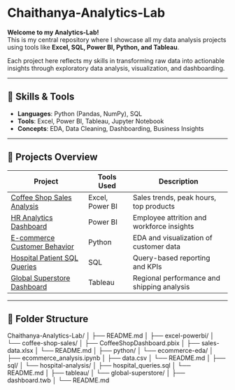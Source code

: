 # Chaithanya-Analytics-Lab

**Welcome to my Analytics-Lab!**  
This is my central repository where I showcase all my data analysis projects using tools like **Excel, SQL, Power BI, Python, and Tableau**.

Each project here reflects my skills in transforming raw data into actionable insights through exploratory data analysis, visualization, and dashboarding.

---

## 🧠 Skills & Tools
- **Languages**: Python (Pandas, NumPy), SQL
- **Tools**: Excel, Power BI, Tableau, Jupyter Notebook
- **Concepts**: EDA, Data Cleaning, Dashboarding, Business Insights

---

## 📁 Projects Overview

| Project | Tools Used | Description |
|--------|------------|-------------|
| [Coffee Shop Sales Analysis](./excel-powerbi/coffee-shop-sales) | Excel, Power BI | Sales trends, peak hours, top products |
| [HR Analytics Dashboard](./powerbi/hr-dashboard) | Power BI | Employee attrition and workforce insights |
| [E-commerce Customer Behavior](./python/ecommerce-eda) | Python | EDA and visualization of customer data |
| [Hospital Patient SQL Queries](./sql/hospital-analysis) | SQL | Query-based reporting and KPIs |
| [Global Superstore Dashboard](./tableau/global-superstore) | Tableau | Regional performance and shipping analysis |

---

## 📂 Folder Structure
Chaithanya-Analytics-Lab/
│
├── README.md
│
├── excel-powerbi/
│ └── coffee-shop-sales/
│ ├── CoffeeShopDashboard.pbix
│ ├── sales-data.xlsx
│ └── README.md
│
├── python/
│ └── ecommerce-eda/
│ ├── ecommerce_analysis.ipynb
│ ├── data.csv
│ └── README.md
│
├── sql/
│ └── hospital-analysis/
│ ├── hospital_queries.sql
│ └── README.md
│
├── tableau/
│ └── global-superstore/
│ ├── dashboard.twb
│ └── README.md
